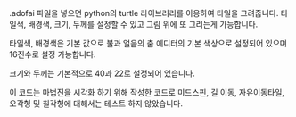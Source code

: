 .adofai 파일을 넣으면 python의 turtle 라이브러리를 이용하여 타일을 그려줍니다.
타일색, 배경색, 크기, 두께를 설정할 수 있고 그림 위에 또 그리는게 가능합니다.

타일색, 배경색은 기본 값으로 불과 얼음의 춤 에디터의 기본 색상으로 설정되어 있으며 16진수로 설정 가능합니다.

크기와 두께는 기본적으로 40과 22로 설정되어 있습니다.

이 코드는 마법진을 시각화 하기 위해 작성한 코드로 미드스핀, 길 이동, 자유이동타일, 오각형 및 칠각형에 대해서는 테스트 하지 않았습니다.
